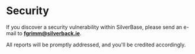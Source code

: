 # Security

If you discover a security vulnerability within SilverBase, please send an e-mail to **fgrimm@silverback.ie**. 

All reports will be promptly addressed, and you'll be credited accordingly.
